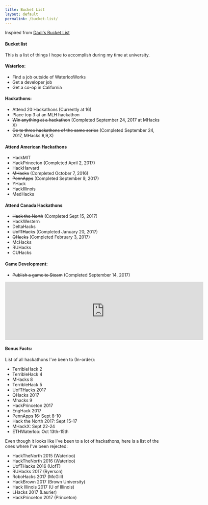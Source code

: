 ```yaml
---
title: Bucket List
layout: default
permalink: /bucket-list/
---
```


Inspired from [Dadi's Bucket List](http://dzed.me/dreamlist.html)


#### Bucket list
This is a list of things I hope to accomplish during my time at university.

#### Waterloo:
- Find a job outside of WaterlooWorks
- Get a developer job
- Get a co-op in California

#### Hackathons:
- Attend 20 Hackathons (Currently at 16)
- Place top 3 at an MLH hackathon
- <del> Win anything at a hackathon</del> (Completed September 24, 2017 at MHacks X)
- <del> Go to three hackathons of the same series</del> (Completed September 24, 2017, MHacks 8,9,X)

#### Attend American Hackathons
- HackMIT
- <del>HackPrinceton</del> (Completed April 2, 2017)
- HackHarvard
- <del>MHacks</del> (Completed October 7, 2016)
- <del>PennApps</del> (Completed September 9, 2017)
- YHack
- HackIllinois
- MedHacks


#### Attend Canada Hackathons
- <del>Hack the North</del> (Completed Sept 15, 2017)
- HackWestern
- DeltaHacks
- <del>UofTHacks</del> (Completed January 20, 2017)
- <del>QHacks</del> (Completed February 3, 2017)
- McHacks
- RUHacks
- CUHacks

#### Game Development:
- <del>Publish a game to Steam</del> (Completed September 14, 2017)
<iframe src="http://store.steampowered.com/widget/689090/" frameborder="0" width="646" height="190"></iframe>


#### Bonus Facts:

List of all hackathons I've been to (In-order):
- TerribleHack 2
- TerribleHack 4
- MHacks 8
- TerribleHack 5
- UofTHacks 2017
- QHacks 2017
- Mhacks 9
- HackPrinceton 2017
- EngHack 2017
- PennApps 16: Sept 8-10
- Hack the North 2017: Sept 15-17
- MHackX: Sept 22-24
- ETHWaterloo: Oct 13th-15th

Even though it looks like I've been to a lot of hackathons, here is a list of the ones where I've been rejected:
- HackTheNorth 2015 (Waterloo)
- HackTheNorth 2016 (Waterloo)
- UofTHacks 2016 (UofT)
- RUHacks 2017 (Ryerson)
- RoboHacks 2017 (McGill)
- HackBrown 2017 (Brown University)
- Hack Illinois 2017 (U of Illinois)
- LHacks 2017 (Laurier)
- HackPrinceton 2017 (Princeton)
